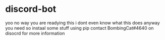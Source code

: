 # discord-bot
yoo no way you are readying this i dont even know what this does
anyway you need so instaal some stuff using pip
contact BombingCat#4640 on disocrd for more information

